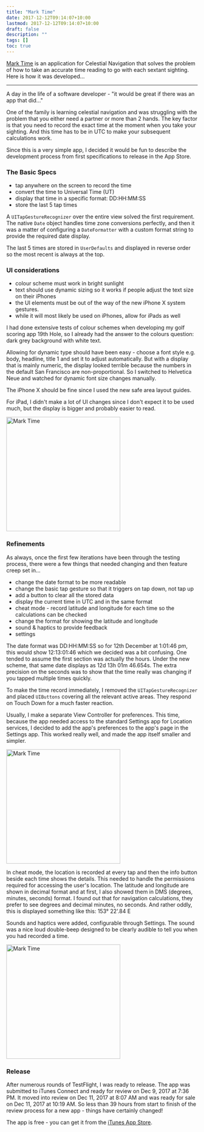 ```yaml
---
title: "Mark Time"
date: 2017-12-12T09:14:07+10:00
lastmod: 2017-12-12T09:14:07+10:00
draft: false
description: ""
tags: []
toc: true
---
```


<style>img {width: 300px; } </style>

[Mark Time][1] is an application for Celestial Navigation that solves the
problem of how to take an accurate time reading to go with each sextant
sighting. Here is how it was developed...

<!--more-->

---

A day in the life of a software developer - "it would be great if there was an
app that did..."

One of the family is learning celestial navigation and was struggling with the
problem that you either need a partner or more than 2 hands. The key factor is
that you need to record the exact time at the moment when you take your
sighting. And this time has to be in UTC to make your subsequent calculations
work.

Since this is a very simple app, I decided it would be fun to describe the
development process from first specifications to release in the App Store.

### The Basic Specs

* tap anywhere on the screen to record the time
* convert the time to Universal Time (UT)
* display that time in a specific format: DD:HH:MM:SS
* store the last 5 tap times

A `UITapGestureRecognizer` over the entire view solved the first requirement.
The native `Date` object handles time zone conversions perfectly, and then it
was a matter of configuring a `DateFormatter` with a custom format string to
provide the required date display.

The last 5 times are stored in `UserDefaults` and displayed in reverse order so
the most recent is always at the top.

### UI considerations

* colour scheme must work in bright sunlight
* text should use dynamic sizing so it works if people adjust the text size on
  their iPhones
* the UI elements must be out of the way of the new iPhone X system gestures.
* while it will most likely be used on iPhones, allow for iPads as well

I had done extensive tests of colour schemes when developing my golf scoring app
19th Hole, so I already had the answer to the colours question: dark grey
background with white text.

Allowing for dynamic type should have been easy - choose a font style e.g. body,
headline, title 1 and set it to adjust automatically. But with a display that is
mainly numeric, the display looked terrible because the numbers in the default
San Francisco are non-proportional. So I switched to Helvetica Neue and watched
for dynamic font size changes manually.

The iPhone X should be fine since I used the new safe area layout guides.

For iPad, I didn't make a lot of UI changes since I don't expect it to be used
much, but the display is bigger and probably easier to read.

![Mark Time][2]

### Refinements

As always, once the first few iterations have been through the testing process,
there were a few things that needed changing and then feature creep set in...

* change the date format to be more readable
* change the basic tap gesture so that it triggers on tap down, not tap up
* add a button to clear all the stored data
* display the current time in UTC and in the same format
* cheat mode - record latitude and longitude for each time so the calculations
  can be checked
* change the format for showing the latitude and longitude
* sound & haptics to provide feedback
* settings

The date format was DD:HH:MM:SS so for 12th December at 1:01:46 pm, this would
show 12:13:01:46 which we decided was a bit confusing. One tended to assume the
first section was actually the hours. Under the new scheme, that same date
displays as 12d 13h 01m 46.654s. The extra precision on the seconds was to show
that the time really was changing if you tapped multiple times quickly.

To make the time record immediately, I removed the `UITapGestureRecognizer` and
placed `UIButtons` covering all the relevant active areas. They respond on Touch
Down for a much faster reaction.

Usually, I make a separate View Controller for preferences. This time, because
the app needed access to the standard Settings app for Location services, I
decided to add the app's preferences to the app's page in the Settings app. This
worked really well, and made the app itself smaller and simpler.

![Mark Time][4]

In cheat mode, the location is recorded at every tap and then the info button
beside each time shows the details. This needed to handle the permissions
required for accessing the user's location. The latitude and longitude are shown
in decimal format and at first, I also showed them in DMS (degrees, minutes,
seconds) format. I found out that for navigation calculations, they prefer to
see degrees and decimal minutes, no seconds. And rather oddly, this is displayed
something like this: 153° 22'.84 E

Sounds and haptics were added, configurable through Settings. The sound was a
nice loud double-beep designed to be clearly audible to tell you when you had
recorded a time.

![Mark Time][3]

### Release

After numerous rounds of TestFlight, I was ready to release. The app was
submitted to iTunes Connect and ready for review on Dec 9, 2017 at 7:36 PM. It
moved into review on Dec 11, 2017 at 8:07 AM and was ready for sale on Dec 11,
2017 at 10:19 AM. So less than 39 hours from start to finish of the review
process for a new app - things have certainly changed!

The app is free - you can get it from the [iTunes App Store][1].

[1]: https://itunes.apple.com/us/app/mark-time/id1305580742?mt=8
[2]: /images/MarkTime1.png
[3]: /images/MarkTime2.png
[4]: /images/MarkTime3.png

